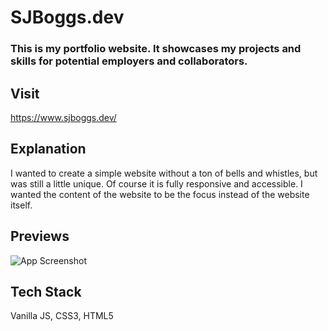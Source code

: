 
# SJBoggs.dev

### This is my portfolio website. It showcases my projects and skills for potential employers and collaborators. 


## Visit

https://www.sjboggs.dev/

## Explanation

I wanted to create a simple website without a ton of bells and whistles, but was still a little unique. Of course it is fully responsive and accessible. I wanted the content of the website to be the focus instead of the website itself. 



## Previews

![App Screenshot](https://i.imgur.com/u7MjLwg.png)


## Tech Stack


Vanilla JS, CSS3, HTML5



 
